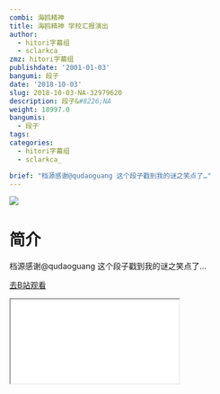 ```yaml
---
combi: 海鸥精神
title: 海鸥精神 学校汇报演出
author:
  - hitori字幕组
  - sclarkca_
zmz: hitori字幕组
publishdate: '2001-01-03'
bangumi: 段子
date: '2018-10-03'
slug: 2018-10-03-NA-32979620
description: 段子&#8226;NA
weight: 18997.0
bangumis:
  - 段子
tags:
categories:
  - hitori字幕组
  - sclarkca_

brief: "档源感谢@qudaoguang 这个段子戳到我的谜之笑点了…"
---
```

![](https://i.imgur.com/uGqOBQE.jpg)
# 简介  
档源感谢@qudaoguang
这个段子戳到我的谜之笑点了…  

[去B站观看](https://www.bilibili.com/video/av32979620/)
<div class ="resp-container"><iframe class="testiframe" src="//player.bilibili.com/player.html?aid=32979620"", scrolling="no", allowfullscreen="true" > </iframe></div> 

